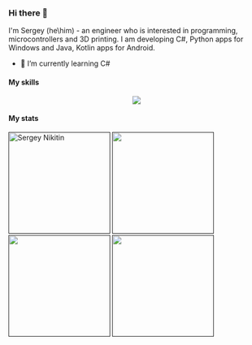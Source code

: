 ### Hi there 👋

I'm Sergey (he\him) - an engineer who is interested in programming, microcontrollers and 3D printing. I am developing C#, Python apps for Windows and Java, Kotlin apps for Android.

- 🌱 I’m currently learning C#

#### My skills

<p align="center">
  <a href="https://skillicons.dev">
    <img src="https://skillicons.dev/icons?i=linux,git,docker,grafana,prometheus,postgres,postman,powershell,html,js,py,cpp,cs" />
  </a>
</p>

#### My stats

<p>
  <a href=""><img height=200 src="http://github-profile-summary-cards.vercel.app/api/cards/profile-details?username=snikitin-de&theme=dark" alt="Sergey Nikitin"/></a>
  <a href=""><img height=200 src="https://github-readme-stats-sigma-five.vercel.app/api?username=snikitin-de&theme=dark&show_icons=true&hide_border=true&count_private=true"/></a>
  <a href=""><img height=200 src="https://github-readme-stats-sigma-five.vercel.app/api/top-langs/?username=snikitin-de&theme=dark&show_icons=true&hide_border=true&layout=compact"/></a>
  <a href=""><img height=200 src="https://github-readme-streak-stats.herokuapp.com/?user=snikitin-de&theme=dark&hide_border=true"/></a>
</p>
